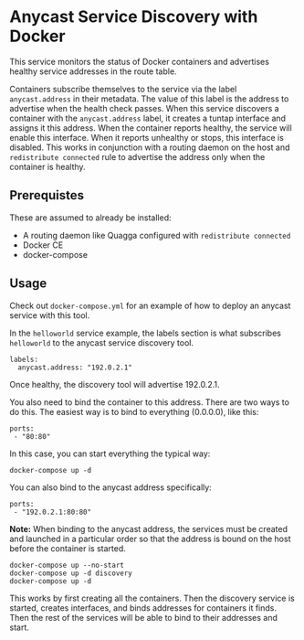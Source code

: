 # Anycast Service Discovery with Docker

This service monitors the status of Docker containers and advertises healthy
service addresses in the route table.

Containers subscribe themselves to the service via the label `anycast.address`
in their metadata. The value of this label is the address to advertise when
the health check passes. When this service discovers a container with the
`anycast.address` label, it creates a tuntap interface and assigns it this
address. When the container reports healthy, the service will enable this
interface. When it reports unhealthy or stops, this interface is disabled. This
works in conjunction with a routing daemon on the host and
`redistribute connected` rule to advertise the address only when the container
is healthy.

## Prerequistes

These are assumed to already be installed:

* A routing daemon like Quagga configured with `redistribute connected`
* Docker CE
* docker-compose

## Usage

Check out `docker-compose.yml` for an example of how to deploy an anycast
service with this tool.

In the `helloworld` service example, the labels section is what subscribes
`helloworld` to the anycast service discovery tool.

```
labels:
  anycast.address: "192.0.2.1"
```

Once healthy, the discovery tool will advertise 192.0.2.1.

You also need to bind the container to this address. There are two ways to do
this. The easiest way is to bind to everything (0.0.0.0), like this:

```
ports:
 - "80:80"
```

In this case, you can start everything the typical way:

```
docker-compose up -d
```

You can also bind to the anycast address specifically:

```
ports:
 - "192.0.2.1:80:80"
```

**Note:** When binding to the anycast address, the services must be created and
launched in a particular order so that the address is bound on the host before
the container is started.

```
docker-compose up --no-start
docker-compose up -d discovery
docker-compose up -d
```

This works by first creating all the containers. Then the discovery service is
started, creates interfaces, and binds addresses for containers it finds. Then
the rest of the services will be able to bind to their addresses and start.
